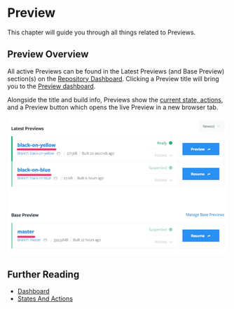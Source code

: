 # Preview

This chapter will guide you through all things related to Previews.

## Preview Overview

All active Previews can be found in the Latest Previews (and Base Preview) section(s) on the [Repository Dashboard](/tugboat-dashboard/repository/dashboard/index.md). Clicking a Preview title will bring you to the [Preview dashboard](/tugboat-dashboard/preview/dashboard/index.md).

Alongside the title and build info, Previews show the [current state, actions](/tugboat-dashboard/preview/states-actions/index.md), and a Preview button which opens the live Preview in a new browser tab.

![Preview Links](_images/preview-links.jpg)

## Further Reading

* [Dashboard](/tugboat-dashboard/preview/dashboard/index.md)
* [States And Actions](/tugboat-dashboard/preview/states-actions/index.md)
